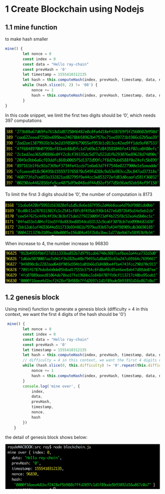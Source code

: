 # 1 Create Blockchain using Nodejs



## 1.1 mine function

to make hash smaller

```js
mine() {
        let nonce = 0
        const index = 0
        const data = "Hello ray-chain"
        const prevHash = '0'
        let timestamp = 1555410312135
        let hash = this.computeHash(index, prevHash, timestamp, data, nonce)
        while (hash.slice(0, 2) != '00') {
            nonce += 1
            hash = this.computeHash(index, prevHash, timestamp, data, nonce)
        }
}
```

In this code snippet, we limit the first two digits should be ‘0’, which needs 397 computations

![1](demo_images/1.png)



To limit the first 3 digits should be ‘0’, the number of computation is 8173

![2](demo_images/2.png)



When increase to 4, the number increase to 96830

![3](demo_images/3.png)

 

## 1.2 genesis block

Using mine() function to generate a genesis block (difficulty = 4 in this context, we want the first 4 digits of the hash should be '0')

```js
 mine() {
        let nonce = 0
        const index = 0
        const data = "Hello ray-chain"
        const prevHash = '0'
        let timestamp = 1555410312135
        let hash = this.computeHash(index, prevHash, timestamp, data, nonce)
        // difficulty = 4 in this context, we want the first 4 digits of the hash should be '0'
        while (hash.slice(0, this.difficulty) != '0'.repeat(this.difficulty)) {
            nonce += 1
            hash = this.computeHash(index, prevHash, timestamp, data, nonce)
        }
        console.log('mine over', {
            index,
            data,
            prevHash,
            timestamp,
            nonce,
            hash
        })
    }
```

the detail of genesis block shows below:

![4](demo_images/4.png)

